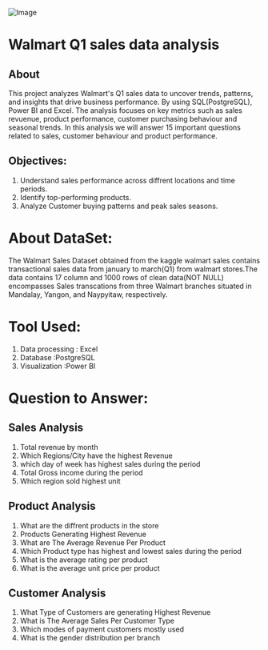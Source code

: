 ![Image](https://github.com/user-attachments/assets/ccd3fc94-cf74-47c0-9758-8d3cb472329b)
# Walmart Q1 sales data analysis
## About
This project analyzes Walmart's Q1 sales data to uncover trends, patterns, and insights that drive business performance. By using SQL(PostgreSQL), Power BI and Excel. The analysis focuses on key metrics such as sales revuenue, product performance, customer purchasing behaviour and seasonal trends.
In this analysis we will answer 15 important questions related to sales, customer behaviour and product performance.
## Objectives:
 1. Understand sales performance across diffrent locations and time periods.
 2. Identify top-performing products.
 3. Analyze Customer buying patterns and peak sales seasons.
# About DataSet:
The Walmart Sales Dataset obtained from the kaggle walmart sales contains transactional sales data from january to march(Q1) from walmart stores.The data contains 17 column and 1000 rows of clean data(NOT NULL) encompasses Sales transcations from three Walmart branches situated in Mandalay, Yangon, and Naypyitaw, respectively.
# Tool Used:
 1. Data processing     : Excel
 2. Database            :PostgreSQL
 3. Visualization        :Power BI
   
# Question to Answer:
## Sales Analysis
 1. Total revenue by month
 2. Which Regions/City have the highest Revenue
 3. which day of week has highest sales during the period
 4. Total Gross income during the period
 5. Which region sold highest unit
## Product Analysis
 1. What are the diffrent products in the store
 2. Products Generating Highest Revenue
 3. What are The Average Revenue Per Product
 4. Which Product type has highest and lowest sales during the period
 5. What is the average rating per product
 6. What is the average unit price per product
## Customer Analysis
 1. What Type of Customers are generating Highest Revenue
 2. What is The Average Sales Per Customer Type
 3. Which modes of payment customers mostly used
 4. What is the gender distribution per branch
